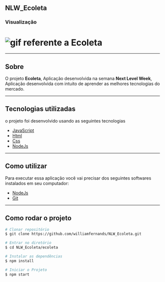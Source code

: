 ## NLW_Ecoleta

### Visualização
<h1>
  <img src="https://ik.imagekit.io/xlj9cejf8v/ecoleta_Ep3FMHv7g.gif" alt="gif referente a Ecoleta">
</h1>
                                                                          

---
          
## Sobre
O projeto **Ecoleta**, Aplicação desenvolvida na semana **Next Level Week**, Aplicação desenvolvida com intuito de aprender as melhores tecnologias do mercado.

---

## Tecnologias utilizadas

o projeto foi desenvolvido usando as seguintes tecnologias

- [JavaScript](https://www.cursoemvideo.com/course/javascript/)
- [Html](https://www.cursoemvideo.com/course/html5/)
- [Css](https://www.w3schools.com/Css/)
- [NodeJs](https://nodejs.org/en/)

---

## Como utilizar
Para executar essa aplicação você vai precisar dos seguintes softwares instalados em seu computador:
- [NodeJs](https://nodejs.org/en/)
- [Git](https://git-scm.com/)

---

## Como rodar o projeto

```bash
# Clonar repositório
$ git clone https://github.com/williamfernands/NLW_Ecoleta.git

# Entrar no diretório
$ cd NLW_Ecoleta/ecoleta

# Instalar as dependências
$ npm install

# Iniciar o Projeto
$ npm start


